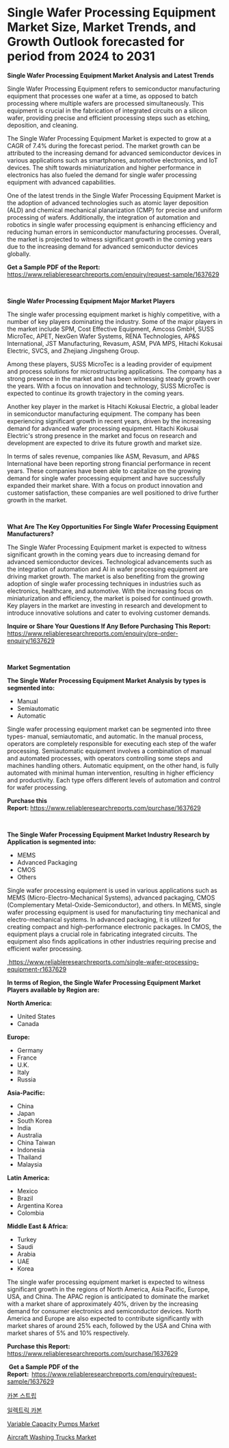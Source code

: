 <p><h1>Single Wafer Processing Equipment Market Size, Market Trends, and Growth Outlook forecasted for period from 2024 to 2031</h1></p><p><strong>Single Wafer Processing Equipment Market Analysis and Latest Trends</strong></p>
<p><p>Single Wafer Processing Equipment refers to semiconductor manufacturing equipment that processes one wafer at a time, as opposed to batch processing where multiple wafers are processed simultaneously. This equipment is crucial in the fabrication of integrated circuits on a silicon wafer, providing precise and efficient processing steps such as etching, deposition, and cleaning.</p><p>The Single Wafer Processing Equipment Market is expected to grow at a CAGR of 7.4% during the forecast period. The market growth can be attributed to the increasing demand for advanced semiconductor devices in various applications such as smartphones, automotive electronics, and IoT devices. The shift towards miniaturization and higher performance in electronics has also fueled the demand for single wafer processing equipment with advanced capabilities.</p><p>One of the latest trends in the Single Wafer Processing Equipment Market is the adoption of advanced technologies such as atomic layer deposition (ALD) and chemical mechanical planarization (CMP) for precise and uniform processing of wafers. Additionally, the integration of automation and robotics in single wafer processing equipment is enhancing efficiency and reducing human errors in semiconductor manufacturing processes. Overall, the market is projected to witness significant growth in the coming years due to the increasing demand for advanced semiconductor devices globally.</p></p>
<p><strong>Get a Sample PDF of the Report:&nbsp;</strong> <a href="https://www.reliableresearchreports.com/enquiry/request-sample/1637629">https://www.reliableresearchreports.com/enquiry/request-sample/1637629</a></p>
<p>&nbsp;</p>
<p><strong>Single Wafer Processing Equipment Major Market Players</strong></p>
<p><p>The single wafer processing equipment market is highly competitive, with a number of key players dominating the industry. Some of the major players in the market include SPM, Cost Effective Equipment, Amcoss GmbH, SUSS MicroTec, APET, NexGen Wafer Systems, RENA Technologies, AP&S International, JST Manufacturing, Revasum, ASM, PVA MPS, Hitachi Kokusai Electric, SVCS, and Zhejiang Jingsheng Group.</p><p>Among these players, SUSS MicroTec is a leading provider of equipment and process solutions for microstructuring applications. The company has a strong presence in the market and has been witnessing steady growth over the years. With a focus on innovation and technology, SUSS MicroTec is expected to continue its growth trajectory in the coming years.</p><p>Another key player in the market is Hitachi Kokusai Electric, a global leader in semiconductor manufacturing equipment. The company has been experiencing significant growth in recent years, driven by the increasing demand for advanced wafer processing equipment. Hitachi Kokusai Electric's strong presence in the market and focus on research and development are expected to drive its future growth and market size.</p><p>In terms of sales revenue, companies like ASM, Revasum, and AP&S International have been reporting strong financial performance in recent years. These companies have been able to capitalize on the growing demand for single wafer processing equipment and have successfully expanded their market share. With a focus on product innovation and customer satisfaction, these companies are well positioned to drive further growth in the market.</p></p>
<p>&nbsp;</p>
<p><strong>What Are The Key Opportunities For Single Wafer Processing Equipment Manufacturers?</strong></p>
<p><p>The Single Wafer Processing Equipment market is expected to witness significant growth in the coming years due to increasing demand for advanced semiconductor devices. Technological advancements such as the integration of automation and AI in wafer processing equipment are driving market growth. The market is also benefiting from the growing adoption of single wafer processing techniques in industries such as electronics, healthcare, and automotive. With the increasing focus on miniaturization and efficiency, the market is poised for continued growth. Key players in the market are investing in research and development to introduce innovative solutions and cater to evolving customer demands.</p></p>
<p><strong>Inquire or Share Your Questions If Any Before Purchasing This Report:</strong> <a href="https://www.reliableresearchreports.com/enquiry/pre-order-enquiry/1637629">https://www.reliableresearchreports.com/enquiry/pre-order-enquiry/1637629</a></p>
<p>&nbsp;</p>
<p><strong>Market Segmentation</strong></p>
<p><strong>The Single Wafer Processing Equipment Market Analysis by types is segmented into:</strong></p>
<p><ul><li>Manual</li><li>Semiautomatic</li><li>Automatic</li></ul></p>
<p><p>Single wafer processing equipment market can be segmented into three types- manual, semiautomatic, and automatic. In the manual process, operators are completely responsible for executing each step of the wafer processing. Semiautomatic equipment involves a combination of manual and automated processes, with operators controlling some steps and machines handling others. Automatic equipment, on the other hand, is fully automated with minimal human intervention, resulting in higher efficiency and productivity. Each type offers different levels of automation and control for wafer processing.</p></p>
<p><strong>Purchase this Report:&nbsp;</strong><a href="https://www.reliableresearchreports.com/purchase/1637629">https://www.reliableresearchreports.com/purchase/1637629</a></p>
<p>&nbsp;</p>
<p><strong>The Single Wafer Processing Equipment Market Industry Research by Application is segmented into:</strong></p>
<p><ul><li>MEMS</li><li>Advanced Packaging</li><li>CMOS</li><li>Others</li></ul></p>
<p><p>Single wafer processing equipment is used in various applications such as MEMS (Micro-Electro-Mechanical Systems), advanced packaging, CMOS (Complementary Metal-Oxide-Semiconductor), and others. In MEMS, single wafer processing equipment is used for manufacturing tiny mechanical and electro-mechanical systems. In advanced packaging, it is utilized for creating compact and high-performance electronic packages. In CMOS, the equipment plays a crucial role in fabricating integrated circuits. The equipment also finds applications in other industries requiring precise and efficient wafer processing.</p></p>
<p><a href="https://www.reliableresearchreports.com/single-wafer-processing-equipment-r1637629">&nbsp;https://www.reliableresearchreports.com/single-wafer-processing-equipment-r1637629</a></p>
<p><strong>In terms of Region, the Single Wafer Processing Equipment Market Players available by Region are:</strong></p>
<p>
    <p> <strong> North America: </strong>
        <ul>
            <li>United States</li>
            <li>Canada</li>
        </ul>
        </p> 
    <p> <strong> Europe: </strong>
        <ul>
            <li>Germany</li>
            <li>France</li>
            <li>U.K.</li>
            <li>Italy</li>
            <li>Russia</li>
        </ul>
        </p> 
    <p> <strong> Asia-Pacific: </strong>
        <ul>
            <li>China</li>
            <li>Japan</li>
            <li>South Korea</li>
            <li>India</li>
            <li>Australia</li>
            <li>China Taiwan</li>
            <li>Indonesia</li>
            <li>Thailand</li>
            <li>Malaysia</li>
        </ul>
        </p> 
    <p> <strong> Latin America: </strong>
        <ul>
            <li>Mexico</li>
            <li>Brazil</li>
            <li>Argentina Korea</li>
            <li>Colombia</li>
        </ul>
        </p> 
    <p> <strong> Middle East & Africa: </strong>
        <ul>
            <li>Turkey</li>
            <li>Saudi</li>
            <li>Arabia</li>
            <li>UAE</li>
            <li>Korea</li>
        </ul>
    </p>
    </p>
<p><p>The single wafer processing equipment market is expected to witness significant growth in the regions of North America, Asia Pacific, Europe, USA, and China. The APAC region is anticipated to dominate the market with a market share of approximately 40%, driven by the increasing demand for consumer electronics and semiconductor devices. North America and Europe are also expected to contribute significantly with market shares of around 25% each, followed by the USA and China with market shares of 5% and 10% respectively.</p></p>
<p><strong>Purchase this Report: </strong><a href="https://www.reliableresearchreports.com/purchase/1637629">https://www.reliableresearchreports.com/purchase/1637629</a></p>
<p>&nbsp;<strong>Get a Sample PDF of the Report:&nbsp;&nbsp;</strong><a href="https://www.reliableresearchreports.com/enquiry/request-sample/1637629">https://www.reliableresearchreports.com/enquiry/request-sample/1637629</a></p>
<p><strong></strong></p>
<p><p><a href="https://github.com/vdhdwjyp90142/Market-Research-Report-List-1/blob/main/992524136160.md">카본 스트립</a></p><p><a href="https://github.com/brendon65677/Market-Research-Report-List-1/blob/main/399574736159.md">일렉트릭 카본</a></p><p><a href="https://github.com/dringals/Market-Research-Report-List-4/blob/main/variable-capacity-pumps-market.md">Variable Capacity Pumps Market</a></p><p><a href="https://github.com/mharielmesa/Market-Research-Report-List-3/blob/main/aircraft-washing-trucks-market.md">Aircraft Washing Trucks Market</a></p></p>